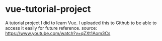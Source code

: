 # vue-tutorial-project
A tutorial project I did to learn Vue. I uploaded this to Github to be able to access it easily for future reference. source: https://www.youtube.com/watch?v=qZXt1Aom3Cs
